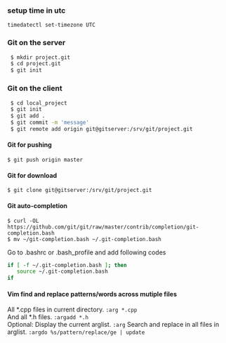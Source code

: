### setup time in utc
`timedatectl set-timezone UTC`
### Git on the server
```sh
 $ mkdir project.git
 $ cd project.git
 $ git init
```
### Git on the client
```sh
 $ cd local_project
 $ git init
 $ git add .
 $ git commit -m 'message'
 $ git remote add origin git@gitserver:/srv/git/project.git
 ```
 #### Git for pushing
 `$ git push origin master`
 #### Git for download
 `$ git clone git@gitserver:/srv/git/project.git`
 #### Git auto-completion
 ```
 $ curl -OL https://github.com/git/git/raw/master/contrib/completion/git-completion.bash
 $ mv ~/git-completion.bash ~/.git-completion.bash
 ```
 Go to .bashrc or .bash_profile and add following codes
 ```bash
 if [ -f ~/.git-completion.bash ]; then
    source ~/.git-completion.bash
 if
 ```
 #### Vim find and replace patterns/words across mutiple files
  All *.cpp files in current directory.
 `:arg *.cpp` 	
  And all *.h files.
`:argadd *.h` 	
  Optional: Display the current arglist.
 `:arg`
  Search and replace in all files in arglist.
 `:argdo %s/pattern/replace/ge | update`
